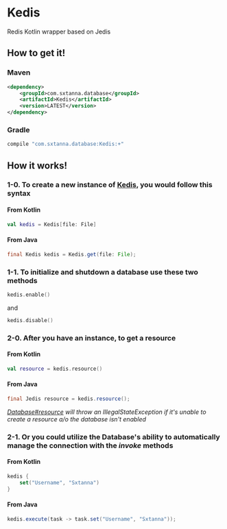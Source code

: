 # Kedis
Redis Kotlin wrapper based on Jedis

## How to get it!

### Maven
```xml
<dependency>
    <groupId>com.sxtanna.database</groupId>
    <artifactId>Kedis</artifactId>
    <version>LATEST</version>
</dependency>
```

### Gradle
```groovy
compile "com.sxtanna.database:Kedis:+"
```

## How it works!

### 1-0. To create a new instance of [Kedis](src/main/kotlin/com/sxtanna/database/Kedis.kt), you would follow this syntax

#### From Kotlin
``` kotlin
val kedis = Kedis[file: File]
```

#### From Java
``` java
final Kedis kedis = Kedis.get(file: File);
```

### 1-1. To initialize and shutdown a database use these two methods
``` kotlin
kedis.enable()
```
and
``` kotlin
kedis.disable()
```


### 2-0. After you have an instance, to get a resource

#### From Kotlin
``` kotlin
val resource = kedis.resource()
```

#### From Java
``` java
final Jedis resource = kedis.resource();
```
*[Database#resource](https://github.com/KDatabases/Core/blob/master/src/main/kotlin/com.sxtanna/database/base/Database.kt#L96) will throw an IllegalStateException if it's unable to create a resource a/o the database isn't enabled*


### 2-1. Or you could utilize the Database's ability to automatically manage the connection with the *invoke* methods

#### From Kotlin
``` kotlin
kedis {                       
	set("Username", "Sxtanna")
}                                                                     
```

#### From Java
``` java
kedis.execute(task -> task.set("Username", "Sxtanna"));
```
